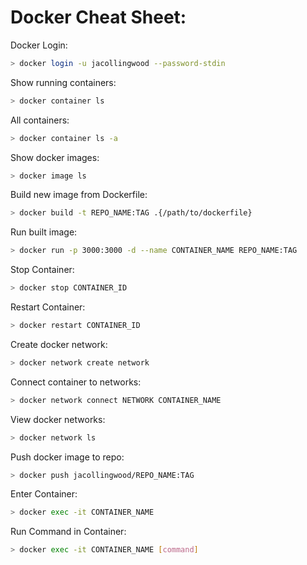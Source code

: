 # Docker Cheat Sheet: 

Docker Login:

```bash
> docker login -u jacollingwood --password-stdin
```

Show running containers:


```bash
> docker container ls
```

All containers:

```bash
> docker container ls -a
```

Show docker images:

```bash
> docker image ls
```

Build new image from Dockerfile:

```bash
> docker build -t REPO_NAME:TAG .{/path/to/dockerfile}
```

Run built image:

```bash
> docker run -p 3000:3000 -d --name CONTAINER_NAME REPO_NAME:TAG
```

Stop Container:

```bash
> docker stop CONTAINER_ID
```

Restart Container:

```bash
> docker restart CONTAINER_ID
```

Create docker network:

```bash
> docker network create network
```

Connect container to networks:

```bash
> docker network connect NETWORK CONTAINER_NAME
```

View docker networks:

```bash
> docker network ls
```

Push docker image to repo:

```bash
> docker push jacollingwood/REPO_NAME:TAG
```

Enter Container:

```bash
> docker exec -it CONTAINER_NAME 
```

Run Command in Container:

```bash
> docker exec -it CONTAINER_NAME [command]
```